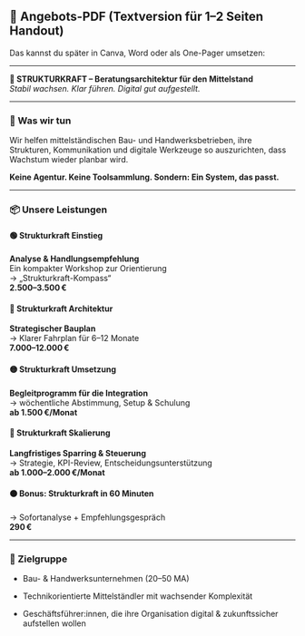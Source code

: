 ## 📄 Angebots-PDF (Textversion für 1–2 Seiten Handout)

Das kannst du später in Canva, Word oder als One-Pager umsetzen:

---

**🧱 STRUKTURKRAFT – Beratungsarchitektur für den Mittelstand**  
_Stabil wachsen. Klar führen. Digital gut aufgestellt._

---

### 🔧 Was wir tun

Wir helfen mittelständischen Bau- und Handwerksbetrieben, ihre Strukturen, Kommunikation und digitale Werkzeuge so auszurichten, dass Wachstum wieder planbar wird.

**Keine Agentur. Keine Toolsammlung. Sondern: Ein System, das passt.**

---

### 📦 Unsere Leistungen

#### 🟢 **Strukturkraft Einstieg**

**Analyse & Handlungsempfehlung**  
Ein kompakter Workshop zur Orientierung  
→ „Strukturkraft-Kompass“  
**2.500–3.500 €**

#### 🔵 **Strukturkraft Architektur**

**Strategischer Bauplan**  
→ Klarer Fahrplan für 6–12 Monate  
**7.000–12.000 €**

#### 🟡 **Strukturkraft Umsetzung**

**Begleitprogramm für die Integration**  
→ wöchentliche Abstimmung, Setup & Schulung  
**ab 1.500 €/Monat**

#### 🔴 **Strukturkraft Skalierung**

**Langfristiges Sparring & Steuerung**  
→ Strategie, KPI-Review, Entscheidungsunterstützung  
**ab 1.000–2.000 €/Monat**

#### 🟠 Bonus: **Strukturkraft in 60 Minuten**

→ Sofortanalyse + Empfehlungsgespräch  
**290 €**

---

### 🎯 Zielgruppe

- Bau- & Handwerksunternehmen (20–50 MA)
    
- Technikorientierte Mittelständler mit wachsender Komplexität
    
- Geschäftsführer:innen, die ihre Organisation digital & zukunftssicher aufstellen wollen